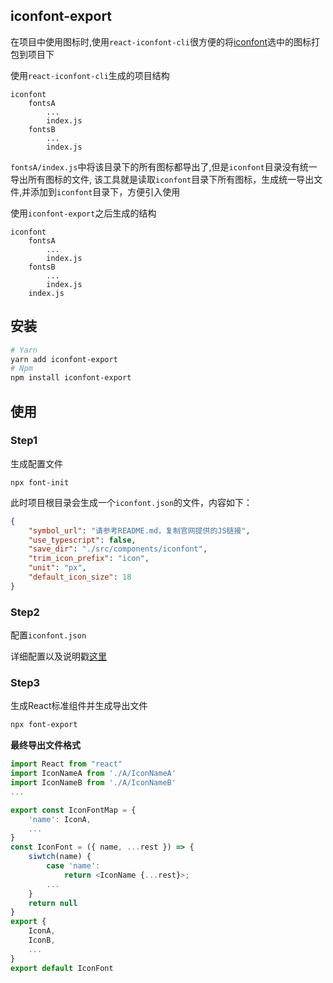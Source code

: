 ## iconfont-export

在项目中使用图标时,使用`react-iconfont-cli`很方便的将[iconfont](https://www.iconfont.cn/)选中的图标打包到项目下

使用`react-iconfont-cli`生成的项目结构
```
iconfont
    fontsA
        ...
        index.js
    fontsB
        ...
        index.js
```
`fontsA/index.js`中将该目录下的所有图标都导出了,但是`iconfont`目录没有统一导出所有图标的文件, 该工具就是读取`iconfont`目录下所有图标，生成统一导出文件,并添加到`iconfont`目录下，方便引入使用

使用`iconfont-export`之后生成的结构
```
iconfont
    fontsA
        ...
        index.js
    fontsB
        ...
        index.js
    index.js
```

## 安装
```bash
# Yarn
yarn add iconfont-export
# Npm
npm install iconfont-export
```

## 使用

### Step1
生成配置文件
```
npx font-init
```

此时项目根目录会生成一个`iconfont.json`的文件，内容如下：
```json
{
    "symbol_url": "请参考README.md，复制官网提供的JS链接",
    "use_typescript": false,
    "save_dir": "./src/components/iconfont",
    "trim_icon_prefix": "icon",
    "unit": "px",
    "default_icon_size": 18
}
```
### Step2
配置`iconfont.json`

详细配置以及说明戳[这里](https://www.npmjs.com/package/react-iconfont-cli)

### Step3
生成React标准组件并生成导出文件
```bash
npx font-export
```  

**最终导出文件格式**
```js
import React from "react"
import IconNameA from './A/IconNameA'
import IconNameB from './A/IconNameB'
...

export const IconFontMap = {
    'name': IconA,
    ...
}
const IconFont = ({ name, ...rest }) => {
    siwtch(name) {
        case 'name':
            return <IconName {...rest}>;
        ...
    }
    return null
}
export {
    IconA,
    IconB,
    ...
}
export default IconFont
```
